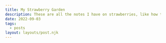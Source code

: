 ```yaml
---
title: My Strawberry Garden
description: These are all the notes I have on strawberries, like how to grow, when to grow, what companion plants are good for them, etc!
date: 2022-09-03
tags:
  - posts
layout: layouts/post.njk
---
```


### 